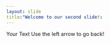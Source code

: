 ```yaml
---
layout: slide
title:"Welcome to our second slide!:
---
```

Your Text
Use the left arrow to go back!
